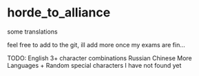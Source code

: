 # horde_to_alliance
some translations 


feel free to add to the git, ill add more once my exams are fin...


TODO:
English 3+ character combinations
Russian
Chinese
More Languages +
Random special characters I have not found yet
